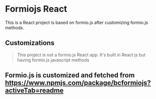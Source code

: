 # Formiojs React

This is a React project is based on formio.js after customizing formio.js methods.

## Customizations

> This project is not a formio.js React app.
> It's built in React js but having formio.js javascript methods

## Formio.js is customized and fetched from https://www.npmjs.com/package/bcformiojs?activeTab=readme
